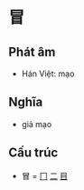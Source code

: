 # 冒

## Phát âm
* Hán Việt: mạo

## Nghĩa
* giả mạo

## Cấu trúc
* 冒 = [冂](冂.md) [二](二.md) [目](目.md)

<script>window.HANZI_FIELD='冒';</script>